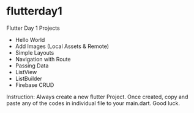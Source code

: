 # flutterday1
Flutter Day 1 Projects
- Hello World
- Add Images (Local Assets & Remote)
- Simple Layouts
- Navigation with Route
- Passing Data
- ListView
- ListBuilder
- Firebase CRUD

Instruction:
Always create a new flutter Project. Once created, copy and paste any of the codes in individual file to your main.dart.
Good luck.
